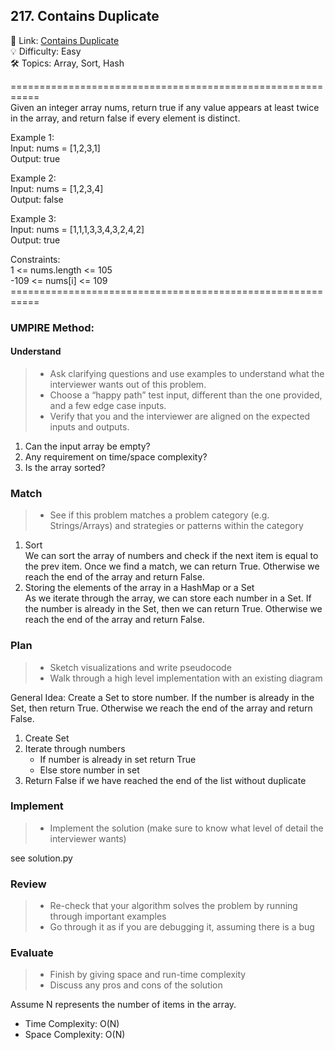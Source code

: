 ## 217. Contains Duplicate
🔗  Link: [Contains Duplicate](https://leetcode.com/problems/contains-duplicate/description/)<br>
💡 Difficulty: Easy<br>
🛠️ Topics: Array, Sort, Hash<br>

===========================================================<br>
Given an integer array nums, return true if any value appears at least twice in the array, and return false if every element is distinct.

Example 1:<br>
Input: nums = [1,2,3,1]<br>
Output: true<br>

Example 2:<br>
Input: nums = [1,2,3,4]<br>
Output: false<br>

Example 3:<br>
Input: nums = [1,1,1,3,3,4,3,2,4,2]<br>
Output: true<br>

Constraints:<br>
1 <= nums.length <= 105<br>
-109 <= nums[i] <= 109<br> 
===========================================================<br>
### UMPIRE Method:
#### Understand

> - Ask clarifying questions and use examples to understand what the interviewer wants out of this problem.
> - Choose a “happy path” test input, different than the one provided, and a few edge case inputs. 
> - Verify that you and the interviewer are aligned on the expected inputs and outputs.
1. Can the input array be empty?
2. Any requirement on time/space complexity?
3. Is the array sorted?

### Match
> - See if this problem matches a problem category (e.g. Strings/Arrays) and strategies or patterns within the category


1. Sort <br>
We can sort the array of numbers and check if the next item is equal to the prev item. Once we find a match, we can return True. Otherwise we reach the end of the array and return False.
2. Storing the elements of the array in a HashMap or a Set<br>
As we iterate through the array, we can store each number in a Set. If the number is already in the Set, then we can return True. Otherwise we reach the end of the array and return False.

### Plan
> - Sketch visualizations and write pseudocode
> - Walk through a high level implementation with an existing diagram

General Idea: Create a Set to store number. If the number is already in the Set, then return True. Otherwise we reach the end of the array and return False.

1) Create Set
2) Iterate through numbers
    - If number is already in set return True
    - Else store number in set
3) Return False if we have reached the end of the list without duplicate


### Implement
> - Implement the solution (make sure to know what level of detail the interviewer wants)

see solution.py

### Review
> - Re-check that your algorithm solves the problem by running through important examples
> - Go through it as if you are debugging it, assuming there is a bug
### Evaluate
> - Finish by giving space and run-time complexity
> - Discuss any pros and cons of the solution

Assume N represents the number of items in the array.


- Time Complexity: O(N)
- Space Complexity: O(N)
